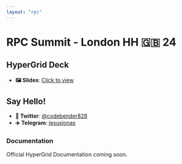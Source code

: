 ```yaml
---
layout: "rpc"
---
```


# RPC Summit - London HH 🇬🇧 24

## HyperGrid Deck

- **🖼️ Slides**: [Click to view](https://docs.google.com/presentation/d/1CqYVlCh7yMWhcY2Rrn-1unBMtGdDbXjLJmX3MgoYVT8/edit?usp=sharing)

## Say Hello!

- **🐥 Twitter**: [@codebender828](https://x.com/codebender828)
- **✈️ Telegram**: [jesusjonas](https://t.me/jesusjonas)

### Documentation

Official HyperGrid Documentation coming soon.
